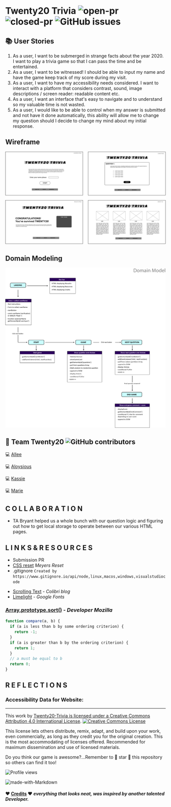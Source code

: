 # Twenty20 Trivia ![open-pr](https://img.shields.io/github/issues-pr-raw/Twenty20-Trivia/Twenty20) ![closed-pr](https://img.shields.io/github/issues-pr-closed/Twenty20-Trivia/Twenty20) ![GitHub issues](https://img.shields.io/github/issues/Twenty20-Trivia/Twenty20)

## 📚 User Stories

1. As a user, I want to be submerged in strange facts about the year 2020. I want to play a trivia game so that I can pass the time and be entertained.
2. As a user, I want to be witnessed! I should be able to input my name and have the game keep track of my score during my visit.
3. As a user, I want to have my accessibility needs considered. I want to interact with a platform that considers contrast, sound, image descriptions / screen reader: readable content etc.
4. As a user, I want an interface that's easy to navigate and to understand so my valuable time is not wasted.
5. As a user, I would like to be able to control when my answer is submitted and not have it done automatically, this ability will allow me to change my question should I decide to change my mind about my initial response.

## Wireframe

![wireframe](https://github.com/Twenty20-Trivia/Twenty20/blob/staging/img/wireframes01.png?raw=true)

## Domain Modeling

![](https://github.com/Twenty20-Trivia/Twenty20/blob/staging/img/TWENTY20%20Domain%20Modeling.png?raw=true)

## 👥 Team Twenty20 ![GitHub contributors](https://img.shields.io/github/contributors/Twenty20-Trivia/Twenty20?style=plastic)

💻 [Allee](https://github.com/Alleemccoy)

💻 [Aloysious](https://github.com/AL0YSI0US)

💻 [Kassie](https://github.com/kassiebradshaw)

💻 [Marie](https://github.com/Mmarcos01)

## C O L L A B O R A T I O N

+ TA Bryant helped us a whole bunch with our question logic and figuring out how to get local storage to operate between our various HTML pages.

## L I N K S  &  R E S O U R C E S

+ Submission PR
+ [CSS reset](https://meyerweb.com/eric/tools/css/reset/) *Meyers Reset*
+ .gitignore `Created by https://www.gitignore.io/api/node,linux,macos,windows,visualstudiocode`

* [Scrolling Text](https://colibriwp.com/blog/scrolling-text/) - *Colibri blog*
* [Limelight](https://fonts.google.com/specimen/Limelight?preview.text=Twenty20%20Trivia%E2%84%A2%EF%B8%8F&preview.text_type=custom#standard-styles) - *Google Fonts*

### [Array.prototype.sort()](https://developer.mozilla.org/en-US/docs/Web/JavaScript/Reference/Global_Objects/Array/sort) - *Developer Mozilla*

````javascript
function compare(a, b) {
  if (a is less than b by some ordering criterion) {
    return -1;
  }
  if (a is greater than b by the ordering criterion) {
    return 1;
  }
  // a must be equal to b
  return 0;
}
````

## R E F L E C T I O N S

### Accessibility Data for Website:

---

This work by <a xmlns:cc="http://creativecommons.org/ns#" href="https://github.com/AL0YSI0US/" property="cc:attributionName" rel="cc:attributionURL">Twenty20-Trivia is licensed under a <a rel="license" href="http://creativecommons.org/licenses/by/4.0/">Creative Commons Attribution 4.0 International License</a>. <a rel="license" href="http://creativecommons.org/licenses/by/4.0/"><img alt="Creative Commons License" style="border-width:0" src="https://i.creativecommons.org/l/by/4.0/88x31.png" /></a><br />

This license lets others distribute, remix, adapt, and build upon your work, even commercially, as long as they credit you for the original creation. This is the most accommodating of licenses offered. Recommended for maximum dissemination and use of licensed materials.

Do you think our game is awesome?...Remember to 🌟 star 🌟 this repository so others can find it too!

![Profile views](https://gpvc.arturio.dev/Twenty20-Tivia)

![made-with-Markdown](https://img.shields.io/badge/Made%20with-Markdown-1f425f.svg)

#### ❤️ [Credits](credits.md) ❤️ *everything that looks neat, was inspired by another talented Developer.*
